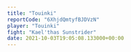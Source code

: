 ```yaml
---
title: "Touinki"
reportCode: "6XhjdQmtyfBJDVzN"
player: "Touinki"
fight: "Kael'thas Sunstrider"
date: 2021-10-03T19:05:08.133000+00:00
---
```

